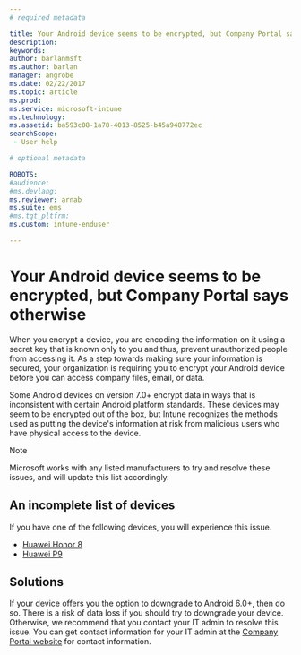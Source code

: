 ```yaml
---
# required metadata

title: Your Android device seems to be encrypted, but Company Portal says otherwise
description:
keywords:
author: barlanmsft
ms.author: barlan
manager: angrobe
ms.date: 02/22/2017
ms.topic: article
ms.prod:
ms.service: microsoft-intune
ms.technology:
ms.assetid: ba593c08-1a78-4013-8525-b45a948772ec
searchScope:
 - User help

# optional metadata

ROBOTS:  
#audience:
#ms.devlang:
ms.reviewer: arnab
ms.suite: ems
#ms.tgt_pltfrm:
ms.custom: intune-enduser

---
```



# Your Android device seems to be encrypted, but Company Portal says otherwise

When you encrypt a device, you are encoding the information on it using a secret key that is known only to you and thus, prevent unauthorized people from accessing it. As a step towards making sure your information is secured, your organization is requiring you to encrypt your Android device before you can access company files, email, or data.

Some Android devices on version 7.0+ encrypt data in ways that is inconsistent with certain Android platform standards. These devices may seem to be encrypted out of the box, but Intune recognizes the methods used as putting the device's information at risk from malicious users who have physical access to the device.

> [!Note]
> Microsoft works with any listed manufacturers to try and resolve these issues, and will update this list accordingly. 

## An incomplete list of devices

If you have one of the following devices, you will experience this issue.

- [Huawei Honor 8](http://consumer.huawei.com/en/support/mobile-phones/honor8_en-sup.htm)
- [Huawei P9](http://consumer.huawei.com/mobile-phones/p9/index.html)

## Solutions

If your device offers you the option to downgrade to Android 6.0+, then do so. There is a risk of data loss if you should try to downgrade your device. Otherwise, we recommend that you contact your IT admin to resolve this issue. You can get contact information for your IT admin at the [Company Portal website](http://portal.manage.microsoft.com) for contact information.
